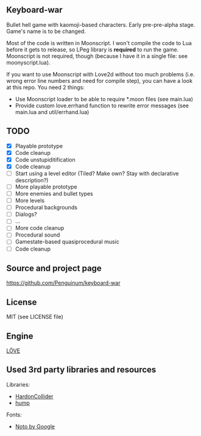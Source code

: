 ## Keyboard-war
Bullet hell game with kaomoji-based characters. Early pre-pre-alpha stage. Game's name is to be changed.

Most of the code is written in Moonscript. I won't compile the code to Lua before it gets to release, so LPeg library is **required** to run the game. Moonscript is not required, though (because I have it in a single file: see moonyscript.lua).

If you want to use Moonscript with Love2d without too much problems (i.e. wrong error line numbers and need for compile step), you can have a look at this repo. You need 2 things:
* Use Moonscript loader to be able to require \*.moon files (see main.lua)
* Provide custom love.errhand function to rewrite error messages (see main.lua and util/errhand.lua)

## TODO
* [x] Playable prototype
* [x] Code cleanup
* [x] Code unstupiditification
* [x] Code cleanup
* [ ] Start using a level editor (Tiled? Make own? Stay with declarative description?)
* [ ] More playable prototype
* [ ] More enemies and bullet types
* [ ] More levels
* [ ] Procedural backgrounds
* [ ] Dialogs?
* [ ] ...
* [ ] More code cleanup
* [ ] Procedural sound
* [ ] Gamestate-based quasiprocedural music
* [ ] Code cleanup

## Source and project page
https://github.com/Penguinum/keyboard-war

## License
MIT (see LICENSE file)

## Engine
[LÖVE](https://love2d.org)

## Used 3rd party libraries and resources
Libraries:
* [HardonCollider](https://github.com/vrld/HC)
* [hump](https://github.com/vrld/hump)

Fonts:
* [Noto by Google](https://www.google.com/get/noto)
